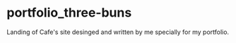 # portfolio_three-buns
Landing of Cafe's site desinged and written by me specially for my portfolio.
